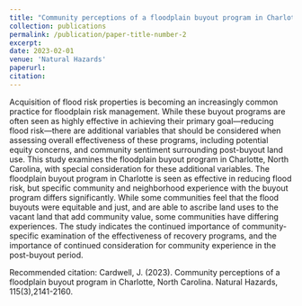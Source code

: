```yaml
---
title: "Community perceptions of a floodplain buyout program in Charlotte, North Carolina"
collection: publications
permalink: /publication/paper-title-number-2
excerpt: 
date: 2023-02-01
venue: 'Natural Hazards'
paperurl: 
citation: 
---
```

Acquisition of flood risk properties is becoming an increasingly common practice for floodplain risk management. While these buyout programs are often seen as highly effective in achieving their primary goal—reducing flood risk—there are additional variables that should be considered when assessing overall effectiveness of these programs, including potential equity concerns, and community sentiment surrounding post-buyout land use. This study examines the floodplain buyout program in Charlotte, North Carolina, with special consideration for these additional variables. The floodplain buyout program in Charlotte is seen as effective in reducing flood risk, but specific community and neighborhood experience with the buyout program differs significantly. While some communities feel that the flood buyouts were equitable and just, and are able to ascribe land uses to the vacant land that add community value, some communities have differing experiences. The study indicates the continued importance of community-specific examination of the effectiveness of recovery programs, and the importance of continued consideration for community experience in the post-buyout period. 

Recommended citation: Cardwell, J. (2023). Community perceptions of a floodplain buyout program in Charlotte, North Carolina. Natural Hazards, 115(3),2141-2160.
